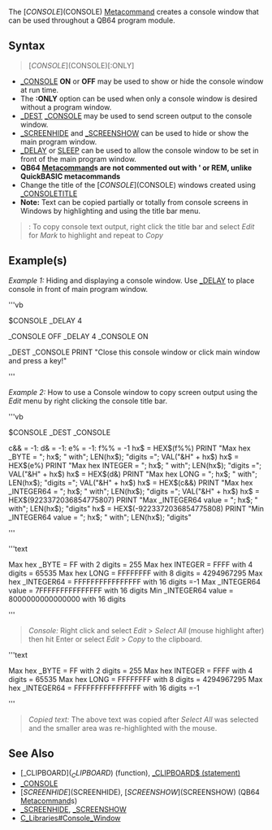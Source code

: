 The [$CONSOLE]($CONSOLE) [Metacommand](Metacommand) creates a console window that can be used throughout a QB64 program module.


## Syntax

>  [$CONSOLE]($CONSOLE)[:ONLY]


* [_CONSOLE](_CONSOLE) **ON** or **OFF** may be used to show or hide the console window at run time.
* The **:ONLY** option can be used when only a console window is desired without a program window.
* [_DEST](_DEST) [_CONSOLE](_CONSOLE) may be used to send screen output to the console window.
* [_SCREENHIDE](_SCREENHIDE) and [_SCREENSHOW](_SCREENSHOW) can be used to hide or show the main program window.
* [_DELAY](_DELAY) or [SLEEP](SLEEP) can be used to allow the console window to be set in front of the main program window.
* **QB64 [Metacommand](Metacommand)s are not commented out with ' or REM, unlike QuickBASIC metacommands**
* Change the title of the [$CONSOLE]($CONSOLE) windows created using [_CONSOLETITLE](_CONSOLETITLE)
* **Note:** Text can be copied partially or totally from console screens in Windows by highlighting and using the title bar menu. 
> : To copy console text output, right click the title bar and select *Edit* for *Mark* to highlight and repeat to *Copy* 


## Example(s)

*Example 1:* Hiding and displaying a console window. Use [_DELAY](_DELAY) to place console in front of main program window.

'''vb

$CONSOLE
_DELAY 4

_CONSOLE OFF
_DELAY 4
_CONSOLE ON

_DEST _CONSOLE
PRINT "Close this console window or click main window and press a key!" 

'''


*Example 2:* How to use a Console window to copy screen output using the *Edit* menu by right clicking the console title bar.

'''vb

$CONSOLE
_DEST _CONSOLE

c&& = -1: d& = -1: e% = -1: f%% = -1
hx$ = HEX$(f%%)
PRINT "Max hex _BYTE = "; hx$; " with"; LEN(hx$); "digits ="; VAL("&H" + hx$)
hx$ = HEX$(e%)
PRINT "Max hex INTEGER = "; hx$; " with"; LEN(hx$); "digits ="; VAL("&H" + hx$)
hx$ = HEX$(d&)
PRINT "Max hex LONG = "; hx$; " with"; LEN(hx$); "digits ="; VAL("&H" + hx$)
hx$ = HEX$(c&&)
PRINT "Max hex _INTEGER64 = "; hx$; " with"; LEN(hx$); "digits ="; VAL("&H" + hx$)
hx$ = HEX$(9223372036854775807)
PRINT "Max _INTEGER64 value = "; hx$; " with"; LEN(hx$); "digits"
hx$ = HEX$(-9223372036854775808)
PRINT "Min _INTEGER64 value = "; hx$; " with"; LEN(hx$); "digits" 

'''

'''text

Max hex _BYTE = FF with 2 digits = 255
Max hex INTEGER = FFFF with 4 digits = 65535
Max hex LONG = FFFFFFFF with 8 digits = 4294967295
Max hex _INTEGER64 = FFFFFFFFFFFFFFFF with 16 digits =-1
Max _INTEGER64 value = 7FFFFFFFFFFFFFFF with 16 digits
Min _INTEGER64 value = 8000000000000000 with 16 digits

'''

>  *Console:* Right click and select *Edit* > *Select All* (mouse highlight after) then hit Enter or select *Edit* > *Copy* to the clipboard.

'''text

Max hex _BYTE = FF with 2 digits = 255
Max hex INTEGER = FFFF with 4 digits = 65535
Max hex LONG = FFFFFFFF with 8 digits = 4294967295
Max hex _INTEGER64 = FFFFFFFFFFFFFFFF with 16 digits =-1

'''

> *Copied text:* The above text was copied after *Select All* was selected and the smaller area was re-highlighted with the mouse.


## See Also

* [_CLIPBOARD$](_CLIPBOARD$) (function), [_CLIPBOARD$ (statement)](_CLIPBOARD$ (statement))
* [_CONSOLE](_CONSOLE)
* [$SCREENHIDE]($SCREENHIDE), [$SCREENSHOW]($SCREENSHOW) (QB64 [Metacommand](Metacommand)s)
* [_SCREENHIDE](_SCREENHIDE), [_SCREENSHOW](_SCREENSHOW)
* [C_Libraries#Console_Window](C_Libraries#Console_Window)





